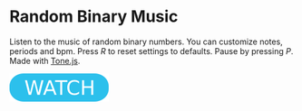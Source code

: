 # Random Binary Music

Listen to the music of random binary numbers. You can customize notes, periods and bpm. Press _R_ to reset settings to defaults. Pause by pressing _P_. Made with [Tone.js](https://tonejs.github.io).

[![button](watch.png)](rbm.html)
